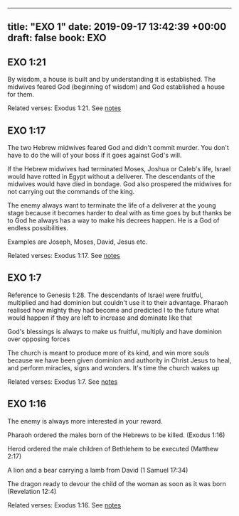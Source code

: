
---
title: "EXO 1"
date: 2019-09-17 13:42:39 +00:00
draft: false
book: EXO
---

## EXO 1:21

By wisdom, a house is built and by understanding it is established. The midwives feared God (beginning of wisdom) and God established a house for them.

Related verses: Exodus 1:21. See [notes](https://my.bible.com/notes/3255381867390296656)


## EXO 1:17

The two Hebrew midwives feared God and didn't commit murder. You don't have to do the will of your boss if it goes against God's will. 

If the Hebrew midwives had terminated Moses, Joshua or Caleb's life, Israel would have rotted in Egypt without a deliverer. The descendants of the midwives would have died in bondage. God also prospered the midwives for not carrying out the commands of the king. 

The enemy always want to terminate the life of a deliverer at the young stage because it becomes harder to deal with as time goes by but thanks be to God he always has a way to make his decrees happen. He is a God of endless possibilities. 


Examples are Joseph, Moses, David, Jesus etc.

Related verses: Exodus 1:17. See [notes](https://my.bible.com/notes/2414911991212401420)


## EXO 1:7

Reference to Genesis 1:28. The descendants of Israel were fruitful,  multiplied and had dominion but couldn't use it to their advantage. Pharaoh realised how mighty they had become and predicted I to the future what would happen if they are left to increase and dominate like that

God's blessings is always to make us fruitful, multiply and have dominion over opposing forces 

The church is meant to produce more of its kind,  and win more souls because we have been given dominion and authority in Christ Jesus to heal, and perform miracles,  signs and wonders.  It's time the church wakes up

Related verses: Exodus 1:7. See [notes](https://my.bible.com/notes/2411306217051513354)


## EXO 1:16

The enemy is always more interested in your reward. 

Pharaoh ordered the males born of the Hebrews to be killed. (Exodus 1:16)

Herod ordered the male children of Bethlehem to be executed (Matthew 2:17)

A lion and a bear carrying a lamb from David (1 Samuel 17:34)

The dragon ready to devour the child of the woman as soon as it was born (Revelation 12:4)

Related verses: Exodus 1:16. See [notes](https://my.bible.com/notes/2411299790698308078)

